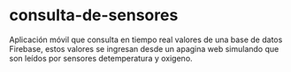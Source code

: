 # consulta-de-sensores
Aplicación móvil que consulta en tiempo real valores de una base de datos Firebase, estos valores se ingresan desde un apagina web simulando que son leídos por sensores detemperatura y oxigeno.
